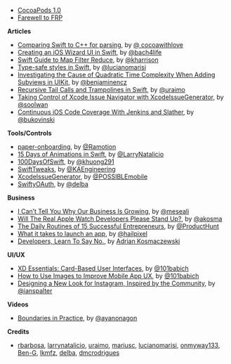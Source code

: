 * [CocoaPods 1.0](http://blog.cocoapods.org/CocoaPods-1.0/)
* [Farewell to FRP](http://elm-lang.org/blog/farewell-to-frp)

**Articles**

* [Comparing Swift to C++ for parsing](http://www.cocoawithlove.com/blog/2016/05/01/swift-name-demangling.html), by [@ cocoawithlove](https://twitter.com/cocoawithlove)
* [Creating an iOS Wizard UI in Swift](https://ijoshsmith.com/2016/05/08/creating-an-ios-wizard-ui-in-swift/), by [@bach4life](https://twitter.com/bach4life)
* [Swift Guide to Map Filter Reduce](http://useyourloaf.com/blog/swift-guide-to-map-filter-reduce/), by [@kharrison](https://twitter.com/kharrison)
* [Type-safe styles in Swift](http://www.marisibrothers.com/2016/05/type-safe-styles-in-swift.html), by [@lucianomarisi](https://twitter.com/lucianomarisi)
* [Investigating the Cause of Quadratic Time Complexity When Adding Subviews in UIKit](http://blog.benjamin-encz.de/post/disassembling-uikit-tintcolor-visitor/), by [@benjaminencz](https://twitter.com/benjaminencz)
* [Recursive Tail Calls and Trampolines in Swift](https://www.uraimo.com/2016/05/05/recursive-tail-calls-and-trampolines-in-swift/), by [@uraimo](https://twitter.com/uraimo)
* [Taking Control of Xcode Issue Navigator with XcodeIssueGenerator](https://possiblemobile.com/2016/05/xcode-issue-generator/), by [@soolwan](https://twitter.com/soolwan)
* [Continuous iOS Code Coverage With Jenkins and Slather](https://pspdfkit.com/blog/2016/continuous-ios-code-coverage-with-jenkins-and-slather/), by [@bukovinski](https://twitter.com/bukovinski)


**Tools/Controls**

* [paper-onboarding](https://github.com/Ramotion/paper-onboarding), by [@Ramotion](https://twitter.com/Ramotion)
* [15 Days of Animations in Swift](https://github.com/larrynatalicio/15DaysofAnimationsinSwift), by [@LarryNatalicio](https://twitter.com/LarryNatalicio)
* [100DaysOfSwift](https://github.com/khuong291/100DaysOfSwift), by [@khuong291](https://twitter.com/khuong291)
* [SwiftTweaks](https://github.com/khan/SwiftTweaks), by [@KAEngineering](https://twitter.com/KAEngineering)
* [XcodeIssueGenerator](https://github.com/doubleencore/XcodeIssueGenerator), by [@POSSIBLEmobile](https://twitter.com/POSSIBLEmobile)
* [SwiftyOAuth](https://github.com/delba/SwiftyOAuth), by [@delba](https://github.com/delba)

**Business**

* [I Can’t Tell You Why Our Business Is Growing](https://medium.com/swlh/kill-your-conversion-funnel-9367e461a46f#.3e81q3doj), by [@meseali](https://twitter.com/meseali)
* [Will The Real Apple Watch Developers Please Stand Up?](https://medium.com/@akosma/will-the-real-apple-watch-developers-stand-up-c9e449f08d7d#.merazau1o), by [@akosma](https://twitter.com/akosma)
* [The Daily Routines of 15 Successful Entrepreneurs](https://medium.com/product-hunt/the-daily-routines-of-15-successful-entrepreneurs-5d946754ce58), by [@ProductHunt](https://twitter.com/ProductHunt)
* [What it takes to launch an app](http://www.hailpixel.com/articles/what-it-takes-to-launch-an-app), by [@hailpixel](https://twitter.com/hailpixel)
* [Developers, Learn To Say No.](https://medium.com/@akosma/developers-learn-to-say-no-777fe571b38d), by [Adrian Kosmaczewski](https://twitter.com/akosma)

**UI/UX**

* [XD Essentials: Card-Based User Interfaces](http://blogs.adobe.com/creativecloud/card-based-user-interfaces/), by [@101babich](https://twitter.com/101babich)
* [How to Use Images to Improve Mobile App UX](https://uxplanet.org/how-to-use-images-to-improve-ux-for-mobile-apps-1fe3ff83bc8b),  by [@101babich](https://twitter.com/101babich)
* [Designing a New Look for Instagram, Inspired by the Community](https://medium.com/@ianspalter/designing-a-new-look-for-instagram-inspired-by-the-community-84530eb355e3), by [@ianspalter](https://twitter.com/ianspalter)


**Videos**

* [Boundaries in Practice](https://realm.io/news/tryswift-ayaka-nonaka-boundaries-in-practice/), by [@ayanonagon](https://twitter.com/ayanonagon)

**Credits**

* [rbarbosa](https://github.com/rbarbosa), [larrynatalicio](https://github.com/larrynatalicio), [uraimo](https://github.com/uraimo), [mariusc](https://github.com/mariusc), [lucianomarisi](https://github.com/lucianomarisi), [onmyway133](https://github.com/onmyway133), [Ben-G](https://github.com/Ben-G), [lkmfz](https://github.com/lkmfz), [delba](https://github.com/delba), [dmcrodrigues](https://github.com/dmcrodrigues)
